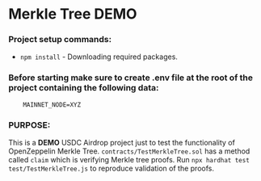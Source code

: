 # Merkle Tree DEMO

### Project setup commands:
* ```npm install``` - Downloading required packages.

### Before starting make sure to create .env file at the root of the project containing the following data:
```
    MAINNET_NODE=XYZ
```
    
### PURPOSE:
This is a **DEMO** USDC Airdrop project just to test the functionality of OpenZeppelin Merkle Tree. ```contracts/TestMerkleTree.sol``` has a method called ```claim``` which is verifying Merkle tree proofs. Run ```npx hardhat test test/TestMerkleTree.js``` to reproduce validation of the proofs.